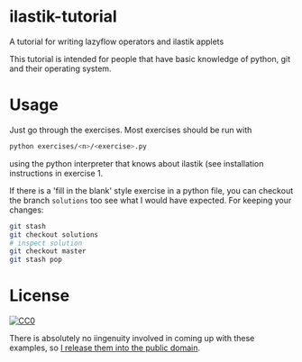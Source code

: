 ilastik-tutorial
================

A tutorial for writing lazyflow operators and ilastik applets

This tutorial is intended for people that have basic knowledge 
of python, git and their operating system.

Usage
=====

Just go through the exercises. Most exercises should be run with

```bash
python exercises/<n>/<exercise>.py
```

using the python interpreter that knows about ilastik (see
installation instructions in exercise 1.

If there is a 'fill in the blank' style exercise in a python
file, you can checkout the branch `solutions` too see what I
would have expected. For keeping your changes:

```bash
git stash
git checkout solutions
# inspect solution
git checkout master
git stash pop
```

License
=======

[![CC0](http://i.creativecommons.org/p/zero/1.0/88x31.png)](http://creativecommons.org/publicdomain/zero/1.0/)

There is absolutely no iingenuity involved in coming up with these examples, so [I release them into the public domain](COPYRIGHT_WAIVER).

